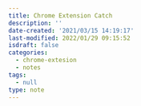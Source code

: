 ```yaml
---
title: Chrome Extension Catch
description: ''
date-created: '2021/03/15 14:19:17'
last-modified: 2022/01/29 09:15:52
isdraft: false
categories:
  - chrome-extesion
  - notes
tags:
  - null
type: note
---
```

